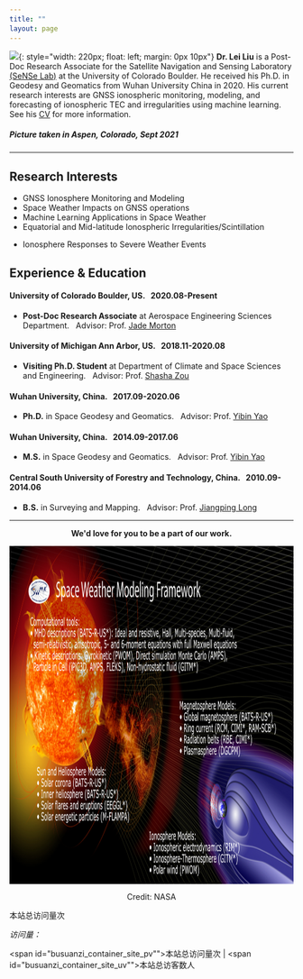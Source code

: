 ```yaml
---
title: ""
layout: page
---
```


<script async src="//busuanzi.ibruce.info/busuanzi/2.3/busuanzi.pure.mini.js">
</script>

![](/images/leiliu.png){: style="width: 220px; float: left; margin: 0px  10px"} 
**Dr. Lei Liu**
is a Post-Doc Research Associate for the Satellite Navigation and Sensing Laboratory [(SeNSe Lab)](http://gnssrange.com/) at the University of Colorado Boulder. He received his Ph.D. in Geodesy and Geomatics from Wuhan University China in 2020. His current research interests are GNSS ionospheric monitoring, modeling, and forecasting of ionospheric TEC and irregularities using machine learning. See his [CV](https://drive.google.com/file/d/1fmaxUvoSh9hu_4B8x-8H5Laq4L_ZIlft/view?usp=sharing) for more information.

##### Picture taken in Aspen, Colorado, Sept 2021

---

## Research Interests
- GNSS Ionosphere Monitoring and Modeling
- Space Weather Impacts on GNSS operations
- Machine Learning Applications in Space Weather
- Equatorial and Mid-latitude Ionospheric Irregularities/Scintillation
<!-- - Estimation of Topside Ionosphere TEC and DCB Using LEO Satellites Observation -->
- Ionosphere Responses to Severe Weather Events

## Experience & Education
#### University of Colorado Boulder, US. &nbsp; 2020.08-Present
- **Post-Doc Research Associate** at Aerospace Engineering Sciences Department. &nbsp; Advisor: Prof. [Jade Morton](https://www.colorado.edu/aerospace/jade-morton)

#### University of Michigan Ann Arbor, US. &nbsp; 2018.11-2020.08
- **Visiting Ph.D. Student** at Department of Climate and Space Sciences and Engineering. &nbsp; Advisor: Prof. [Shasha Zou](https://zou.engin.umich.edu/)

#### Wuhan University, China. &nbsp; 2017.09-2020.06
- **Ph.D.** in Space Geodesy and Geomatics. &nbsp; Advisor:  Prof. [Yibin Yao](http://ybyao.users.sgg.whu.edu.cn/)

#### Wuhan University, China. &nbsp; 2014.09-2017.06
- **M.S.** in Space Geodesy and Geomatics. &nbsp; Advisor:  Prof. [Yibin Yao](http://ybyao.users.sgg.whu.edu.cn/)

#### Central South University of Forestry and Technology, China. &nbsp; 2010.09-2014.06
- **B.S.** in Surveying and Mapping. &nbsp; Advisor:  Prof. [Jiangping Long](https://tmxy.csuft.edu.cn/szdw/fjslm/201804/t20180402_74362.html)

---

  <p align="center"><strong>We'd love for you to be a part of our work.</strong></p>
<!--   <p align="center"><strong><a href="participate">Participate in a study</a></strong>  
      |  <strong><a href="people#join-our-team">Join our lab</a></strong></p> -->

  <p align="center">
      <img src= "images/space-weather.png" width="1200" height="600" align="middle"/>
  </p>
  
  <p align="center">
  Credit: NASA
</p>


<span id="busuanzi_container_site_pv">本站总访问量<span id="busuanzi_value_site_pv"></span>次</span>

<!-- <script async src="//busuanzi.ibruce.info/busuanzi/2.3/busuanzi.pure.mini.js"></script>
            <span id="busuanzi_container_site_pv">本站总访问量<span id="busuanzi_value_site_pv"></span>次</span> -->

<i class="far fa-eye">
<span id="busuanzi_container_site_pv">
    访问量：<span id="busuanzi_value_site_pv"></span>
</span>
</i>

<span id="busuanzi_container_site_pv""><i class="fa fa-spinner"></i>本站总访问量<span id="busuanzi_value_site_pv"></span>次 | 
<span id="busuanzi_container_site_uv""><i class="fa fa-user-md"></i>本站总访客数<span id="busuanzi_value_site_uv"></span>人


